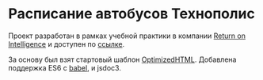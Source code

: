 # Расписание автобусов Технополис

Проект разработан в рамках учебной практики в компании [Return on Intelligence](http://www.returnonintelligence.ru/) и доступен по [ссылке](https://nikitait.github.io/dist/).

За основу был взят стартовый шаблон [OptimizedHTML](https://github.com/NikitaIT/optimizedhtml-start-template). Добавлена поддержка ES6 с [babel](https://babeljs.io/), и jsdoc3.
